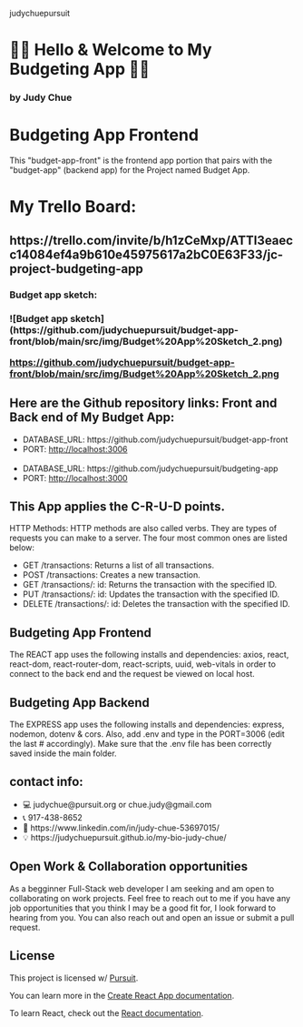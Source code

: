 judychuepursuit
<!DOCTYPE html>
<html>
  <head>
   <h1>👋🏻 Hello &  Welcome to My Budgeting App 👋🏻</h1>
<h3>by Judy Chue</h3>
  </head>
  <body>
    <h1>Budgeting App Frontend</h1>
    <p>
This "budget-app-front" is the frontend app portion that pairs with the "budget-app" (backend app) for the Project named Budget App.
<br> 
<h1> My Trello Board:<h2> https://trello.com/invite/b/h1zCeMxp/ATTI3eaecc14084ef4a9b610e45975617a2bC0E63F33/jc-project-budgeting-app</h1>

<h3>Budget app sketch:<h3> 
![Budget app sketch](https://github.com/judychuepursuit/budget-app-front/blob/main/src/img/Budget%20App%20Sketch_2.png)

https://github.com/judychuepursuit/budget-app-front/blob/main/src/img/Budget%20App%20Sketch_2.png

<h2> Here are the Github repository links: Front and Back end of My Budget App:</h2>
    <ul>
        <li>DATABASE_URL: https://github.com/judychuepursuit/budget-app-front</li>
        <li>PORT: <a href="http://http://localhost:3000">http://localhost:3006</a></li>
<br>
        <li>DATABASE_URL: https://github.com/judychuepursuit/budgeting-app</li>
        <li>PORT: <a href="http://http://localhost:3000">http://localhost:3000</a></li>
    </ul>

<h2> This App applies the C-R-U-D points.</h2>
<p>HTTP Methods: HTTP methods are also called verbs. They are types of requests you can make to a server. The four most common ones are listed below:</p>
<ul>
      <li>GET /transactions: Returns a list of all transactions.</li>
      <li>POST /transactions: Creates a new transaction.</li>
      <li>GET /transactions/: id: Returns the transaction with the specified ID.</li>
      <li>PUT /transactions/: id: Updates the transaction with the specified ID.</li>
      <li>DELETE /transactions/: id: Deletes the transaction with the specified ID.</li>
</ul>
<h2>Budgeting App Frontend</h2>
<p>
  The REACT app uses the following installs and dependencies: axios, react, react-dom, react-router-dom, react-scripts, uuid, web-vitals in order to connect to the back end and the request be viewed on local host.
<br>
  <h2>Budgeting App Backend</h2>
  The EXPRESS app uses the following installs and dependencies: express, nodemon, dotenv & cors. Also, add .env and type in the PORT=3006 (edit the last # accordingly). Make sure that the .env file has been correctly saved inside the main folder.  
  <h2>contact info:</h2>
<ul>
    <li>💻  judychue@pursuit.org or chue.judy@gmail.com</li>
    <li>📞  917-438-8652</li>
    <li>💟  https://www.linkedin.com/in/judy-chue-53697015/</li>
    <li>💡  https://judychuepursuit.github.io/my-bio-judy-chue/</li>
</ul>
</p>
<h2>Open Work & Collaboration opportunities</h2>
<p>
As a begginner Full-Stack web developer I am seeking and am open to collaborating on work projects. Feel free to reach out to me if you have any job opportunities that you think I may be a good fit for, I look forward to hearing from you. You can also reach out and open an issue or submit a pull request.
</p>
    <h2>License</h2>
<p>
      This project is licensed w/ <a href="https://www.pursuit.org/">Pursuit</a>.
</p>
  </body>
</html>

You can learn more in the [Create React App documentation](https://facebook.github.io/create-react-app/docs/getting-started).

To learn React, check out the [React documentation](https://reactjs.org/).


